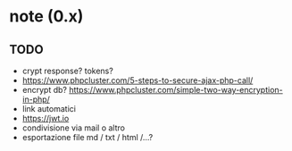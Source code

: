 # note (0.x)


## TODO
* crypt response? tokens?
* https://www.phpcluster.com/5-steps-to-secure-ajax-php-call/
* encrypt db? https://www.phpcluster.com/simple-two-way-encryption-in-php/
* link automatici
* https://jwt.io
* condivisione via mail o altro
* esportazione file md / txt / html /...?
